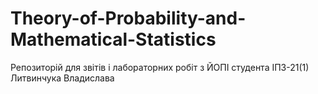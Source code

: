 # Theory-of-Probability-and-Mathematical-Statistics
Репозиторій для звітів і лабораторних робіт з ЙОПІ студента ІПЗ-21(1) Литвинчука Владислава
